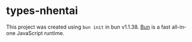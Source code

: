 # types-nhentai

This project was created using `bun init` in bun v1.1.38. [Bun](https://bun.sh) is a fast all-in-one JavaScript runtime.
